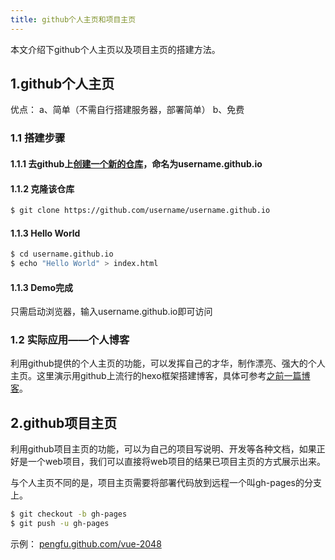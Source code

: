 ```yaml
---
title: github个人主页和项目主页
---
```

本文介绍下github个人主页以及项目主页的搭建方法。

## 1.github个人主页
优点：
a、简单（不需自行搭建服务器，部署简单）
b、免费

### 1.1 搭建步骤
#### 1.1.1 去github上[创建一个新的仓库](https://github.com/new)，命名为username.github.io

#### 1.1.2 克隆该仓库
``` bash
$ git clone https://github.com/username/username.github.io
```

#### 1.1.3 Hello World
``` bash
$ cd username.github.io
$ echo "Hello World" > index.html
```
#### 1.1.3 Demo完成
只需启动浏览器，输入username.github.io即可访问

### 1.2 实际应用——个人博客
利用github提供的个人主页的功能，可以发挥自己的才华，制作漂亮、强大的个人主页。这里演示用github上流行的hexo框架搭建博客，具体可参考[之前一篇博客](https://pengfu.github.io/2016/09/28/hello-world/)。

## 2.github项目主页
利用github项目主页的功能，可以为自己的项目写说明、开发等各种文档，如果正好是一个web项目，我们可以直接将web项目的结果已项目主页的方式展示出来。

与个人主页不同的是，项目主页需要将部署代码放到远程一个叫gh-pages的分支上。
``` bash
$ git checkout -b gh-pages
$ git push -u gh-pages
```
示例：
[pengfu.github.com/vue-2048](pengfu.github.com/vue-2048)

